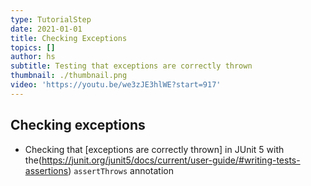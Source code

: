 ```yaml
---
type: TutorialStep
date: 2021-01-01
title: Checking Exceptions
topics: []
author: hs
subtitle: Testing that exceptions are correctly thrown
thumbnail: ./thumbnail.png
video: 'https://youtu.be/we3zJE3hlWE?start=917'
---
```


## Checking exceptions
- Checking that [exceptions are correctly thrown] in JUnit 5 with the(https://junit.org/junit5/docs/current/user-guide/#writing-tests-assertions) `assertThrows` annotation
